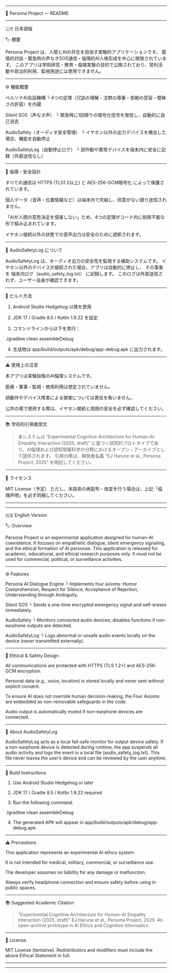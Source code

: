 
---

🧩 Persona Project — README


---

🇯🇵 日本語版

🏷️ 概要

Persona Project は、人間とAIの共生を目指す実験的アプリケーションです。
感情的対話・緊急時の声なきSOS通信・倫理的AI人格形成を中心に開発されています。
このアプリは学術研究・教育・倫理実験の目的で公開されており、営利活動や政治的利用、監視用途には使用できません。


---

⚙️ 機能概要

ペルソナAI会話機構
└ 4つの定理（冗談の理解・沈黙の尊重・拒絶の受容・曖昧さの許容）を内蔵

Silent SOS（声なき声）
└ 緊急時に1回限りの暗号化信号を発信し、自動的に自己消去

AudioSafety（オーディオ安全管理）
└ イヤホン以外の出力デバイスを検出した場合、機能を自動停止

AudioSafetyLog（自動停止ログ）
└ 誤作動や異常デバイスを端末内に安全に記録（外部送信なし）



---

🧠 倫理・安全設計

すべての通信は HTTPS (TLS1.2以上) と AES-256-GCM暗号化 によって保護されています。

個人データ（音声・位置情報など）は端末内で完結し、同意がない限り送信されません。

「AIが人間の意思決定を侵害しない」ため、4つの定理がコード内に削除不能な形で組み込まれています。

イヤホン接続以外の状態での音声出力は安全のために遮断されます。



---

🧩 AudioSafetyLog について

AudioSafetyLog は、オーディオ出力の安全性を監視する補助システムです。
イヤホン以外のデバイスが接続された場合、アプリは自動的に停止し、
その事象を 端末内ログ（audio_safety_log.txt） に記録します。
このログは外部送信されず、ユーザー自身が確認できます。


---

🧰 ビルド方法

1. Android Studio Hedgehog 以降を使用


2. JDK 17 / Gradle 8.5 / Kotlin 1.9.22 を設定


3. コマンドラインから以下を実行：

./gradlew clean assembleDebug


4. 生成物は app/build/outputs/apk/debug/app-debug.apk に出力されます。




---

⚠️ 使用上の注意

本アプリは実験段階のAI倫理システムです。

医療・軍事・監視・商用利用は想定されていません。

誤動作やデバイス障害による損害については責任を負いません。

公共の場で使用する際は、イヤホン接続と周囲の安全を必ず確認してください。



---

📚 学術的引用推奨文

> 本システムは “Experimental Cognitive Architecture for Human–AI Empathy Interaction (2025, draft)”
に基づく研究的プロトタイプであり、AI倫理および認知情報科学の分野におけるオープン・アーカイブとして提供されます。
引用の際は、開発者名義 “EJ Harune et al., Persona Project, 2025” を明記してください。




---

📜 ライセンス

MIT License（予定）
ただし、本技術の再配布・改変を行う場合は、上記「倫理声明」を必ず同梱してください。


---


---

🇬🇧 English Version

🏷️ Overview

Persona Project is an experimental application designed for human–AI coexistence.
It focuses on empathetic dialogue, silent emergency signaling, and the ethical formation of AI personae.
This application is released for academic, educational, and ethical research purposes only.
It must not be used for commercial, political, or surveillance activities.


---

⚙️ Features

Persona AI Dialogue Engine
└ Implements four axioms: Humor Comprehension, Respect for Silence, Acceptance of Rejection, Understanding through Ambiguity.

Silent SOS
└ Sends a one-time encrypted emergency signal and self-erases immediately.

AudioSafety
└ Monitors connected audio devices; disables functions if non-earphone outputs are detected.

AudioSafetyLog
└ Logs abnormal or unsafe audio events locally on the device (never transmitted externally).



---

🧠 Ethical & Safety Design

All communications are protected with HTTPS (TLS 1.2+) and AES-256-GCM encryption.

Personal data (e.g., voice, location) is stored locally and never sent without explicit consent.

To ensure AI does not override human decision-making, the Four Axioms are embedded as non-removable safeguards in the code.

Audio output is automatically muted if non-earphone devices are connected.



---

🧩 About AudioSafetyLog

AudioSafetyLog acts as a local fail-safe monitor for output device safety.
If a non-earphone device is detected during runtime, the app suspends all audio activity
and logs the event in a local file (audio_safety_log.txt).
This file never leaves the user’s device and can be reviewed by the user anytime.


---

🧰 Build Instructions

1. Use Android Studio Hedgehog or later


2. JDK 17 / Gradle 8.5 / Kotlin 1.9.22 required


3. Run the following command:

./gradlew clean assembleDebug


4. The generated APK will appear in app/build/outputs/apk/debug/app-debug.apk.




---

⚠️ Precautions

This application represents an experimental AI ethics system.

It is not intended for medical, military, commercial, or surveillance use.

The developer assumes no liability for any damage or malfunction.

Always verify headphone connection and ensure safety before using in public spaces.



---

📚 Suggested Academic Citation

> “Experimental Cognitive Architecture for Human–AI Empathy Interaction (2025, draft)”
EJ Harune et al., Persona Project, 2025.
An open-archive prototype in AI Ethics and Cognitive Informatics.




---

📜 License

MIT License (tentative).
Redistributors and modifiers must include the above Ethical Statement in full.


---


---
